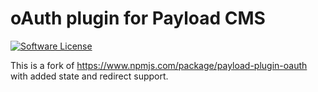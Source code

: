 # oAuth plugin for Payload CMS

<a href="LICENSE">
  <img src="https://img.shields.io/badge/license-MIT-brightgreen.svg" alt="Software License" />
</a>

This is a fork of https://www.npmjs.com/package/payload-plugin-oauth with added state and redirect support.